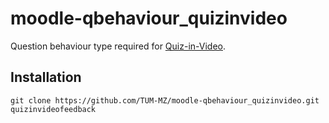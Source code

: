 # moodle-qbehaviour_quizinvideo

Question behaviour type required for [Quiz-in-Video](https://github.com/TUM-MZ/moodle-qbehaviour_quizinvideo).

## Installation

    git clone https://github.com/TUM-MZ/moodle-qbehaviour_quizinvideo.git quizinvideofeedback

